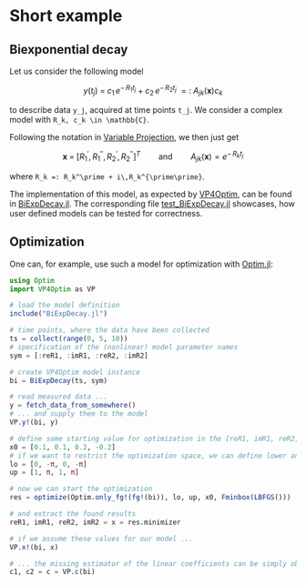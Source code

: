 # Short example

## Biexponential decay

Let us consider the following model
```math
y(t_j)\;=\;c_1\,e^{-\,R_1 t_j} + c_2\,e^{-\,R_2 t_j}\;=:\;
A_{jk}\left(\bm{x}\right)c_k
```
to describe data ``y_j``, acquired at time points ``t_j``. 
We consider a complex model with ``R_k, c_k \in \mathbb{C}``.

Following the notation in [Variable Projection](@ref), we then just
get 
```math
\bm{x}\;=\;[R_1^\prime,R_1^{\prime\prime},R_2^\prime,R_2^{\prime\prime}]^T
\qquad\text{and}\qquad
A_{jk}\left(\bm{x}\right) = e^{-\,R_k t_j}
```
where ``R_k =: R_k^\prime + i\,R_k^{\prime\prime}``.

The implementation of this model, as expected by [VP4Optim](https://github.com/cganter/VP4Optim.jl), 
can be found in [BiExpDecay.jl](https://github.com/cganter/VP4Optim.jl/blob/main/test/BiExpDecay.jl). 
The corresponding file 
[test_BiExpDecay.jl](https://github.com/cganter/VP4Optim.jl/blob/main/test/test_BiExpDecay.jl)
showcases, how user defined models can be tested for correctness.

## Optimization

One can, for example, use such a model for optimization with [Optim.jl](https://github.com/JuliaNLSolvers/Optim.jl):
```julia
using Optim
import VP4Optim as VP

# load the model definition
include("BiExpDecay.jl")

# time points, where the data have been collected
ts = collect(range(0, 5, 10))
# specification of the (nonlinear) model parameter names
sym = [:reR1, :imR1, :reR2, :imR2]

# create VP4Optim model instance
bi = BiExpDecay(ts, sym)

# read measured data ...
y = fetch_data_from_somewhere()
# ... and supply them to the model
VP.y!(bi, y) 

# define some starting value for optimization in the [reR1, imR1, reR2, imR2] space
x0 = [0.1, 0.1, 0.2, -0.2]
# if we want to restrict the optimization space, we can define lower and upper bounds
lo = [0, -π, 0, -π]
up = [1, π, 1, π]

# now we can start the optimization
res = optimize(Optim.only_fg!(fg!(bi)), lo, up, x0, Fminbox(LBFGS()))

# and extract the found results
reR1, imR1, reR2, imR2 = x = res.minimizer

# if we assume these values for our model ...
VP.x!(bi, x)

# ... the missing estimator of the linear coefficients can be simply obtained by
c1, c2 = c = VP.c(bi)
```
